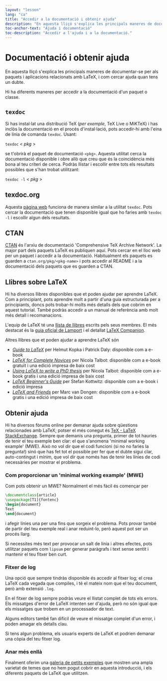 ```yaml
---
layout: "lesson"
lang: "ca"
title: "Accedir a la documentació i obtenir ajuda"
description: "En aquesta lliçó s'explica les principals maneres de documentar-se per als paquets i aplicacions relacionats amb LaTeX, i com cercar ajuda quan tens un dubte."
toc-anchor-text: "Ajuda i documentació"
toc-description: "Accedir a l'ajuda i a la documentació."
---
```


# Documentació i obtenir ajuda

<span
  class="summary">En aquesta lliçó s'explica les principals maneres de documentar-se per als paquets i aplicacions relacionats amb LaTeX, i com cercar ajuda quan tens un dubte.</span>

Hi ha diferents maneres per accedir a la documentació d'un paquet o classe.

## `texdoc`

Si has instal·lat una distribució TeX (_per exemple_, TeX Live o MiKTeX) i has inclòs la documentació en el procés d'instal·lació, pots accedir-hi amb l'eina de línia de comanda `texdoc`. Usant:

`texdoc` < _pkg_ >

se t'obrirà el paquet de documentació `<pkg>`. Aquesta utilitat cerca la documentació disponible i obre allò que creu que és la coincidència més bona al teu criteri de cerca. Podràs llistar i escollir entre tots els resultats possibles que s'han trobat utilitzant:

`texdoc -l` < _pkg_ >

## texdoc.org

Aquesta [pàgina web](https://texdoc.org/) funciona de manera similar a la utilitat `texdoc`. Pots cercar la documentació que tenen disponible igual que ho faries amb `texdoc -l` i escollir algun dels resultats.

## CTAN

[CTAN](https://www.ctan.org) és l'arxiu de documentació 'Comprehensive TeX Archive Network'. La major part dels paquets LaTeX es publiquen aquí. Pots cercar en el lloc web per un paquet i accedir a la documentació. Habitualment els paquets es guarden a `ctan.org/pkg/<pkg-name>` i pots accedir al README i a la documentació dels paquets que es guarden a CTAN.

## Llibres sobre LaTeX

Hi ha diversos llibres disponibles que et poden ajudar per aprendre LaTeX. Com a principiant, pots aprendre molt a partir d'una guia estructurada per a principiants, doncs pots trobar-hi molts més detalls dels que cobrim en aquest tutorial. També podràs accedir a un manual de referència amb molt més detall i recomanacions.

L'equip de LaTeX té una [llista de llibres](https://www.latex-project.org/help/books/) escrits pels seus membres. El més destacat és la [guia oficial de Lamport](https://www.informit.com/store/latex-a-document-preparation-system-9780201529838) i el detallat [LaTeX Companion](https://www.informit.com/store/latex-companion-9780201362992).

Altres llibres que et poden ajudar a aprendre LaTeX són

- [_Guide to LaTeX_](https://www.informit.com/store/guide-to-latex-9780132651714) per Helmut
  Kopka i Patrick Daly: disponible com a e-book
- [_LaTeX for Complete Novices_](https://www.dickimaw-books.com/latex/novices/) per Nicola Talbot: disponible com a e-book gratuït i una edició impresa de baix cost
- [_Using LaTeX to write a PhD thesis_](https://www.dickimaw-books.com/latex/thesis/) per Nicola Talbot: disponible com a e-book gratis i una edició impresa de baix cost
- [_LaTeX Beginner's Guide_](https://www.packtpub.com/gb/hardware-and-creative/latex-beginners-guide)   per Stefan Kottwitz: disponible com a e-book i edició impresa
- [_LaTeX and Friends_](https://www.springer.com/gp/book/9783642238154) per Marc van Dongen: disponible com a e-book gratis i una edició impresa de baix cost

## Obtenir ajuda

Hi ha diversos fòrums online per demanar ajuda sobre qüestions relacionades amb LaTeX; potser el més conegut és [TeX - LaTeX StackExchange](https://tex.stackexchange.com). Sempre que demanis una pregunta, primer de tot hauries de tenir el teu exemple ben clar: el que s'anomena 'minimal working example' (MWE). Això no vol dir que el codi funcioni (si no no faries la pregunta!) sinó que has fet tot el possible per fer que el dubte sigui clar, auto-contingut i mínim, que vol dir que només has de tenir les línies de codi necessàries per mostrar el problema.

### Com proporcionar un 'minimal working example' (MWE)

Com pots obtenir un MWE? Normalment el més fàcil és començar per

```latex
\documentclass{article}
\usepackage[T1]{fontenc}
\begin{document}
Text
\end{document}
```

i afegir línies una per una fins que sorgeix el problema. Pots provar també de partir del teu exemple real i anar reduint-lo, però aquest pot ser un procés llarg.

<p class="hint">Si necessites més text per provocar un salt de línia i altres efectes, pots utilitzar paquets com <code>lipsum</code> per generar paràgrafs i text sense sentit i mantenir el teu fitxer ben curt.</p>


### Fitxer de log

Una opció que sempre tindràs disponible és accedir al fitxer log; el crea LaTeX cada vegada que compiles, i té el mateix nom que el teu document, però amb extensió `.log`.

En el fitxer de log sempre podràs veure el llistat complet de tots els errors. Els missatges d'error de LaTeX intenten ser d'ajuda, però no són igual que els missatges que trobem en un processador de text.

<p class="hint">Alguns editors també fan difícil de veure el missatge complet d'un error, i poden amagar els detalls clau.</p>

Si tens algun problema, els usuaris experts de LaTeX et podrien demanar una còpia del teu fitxer log.

### Anar més enllà

Finalment oferim una [galeria de petits exemples](./extra-01) que mostren una ampla varietat de temes que no hem pogut cobrir en aquesta introducció, i els diferents paquets de LaTeX que utilitzen.
